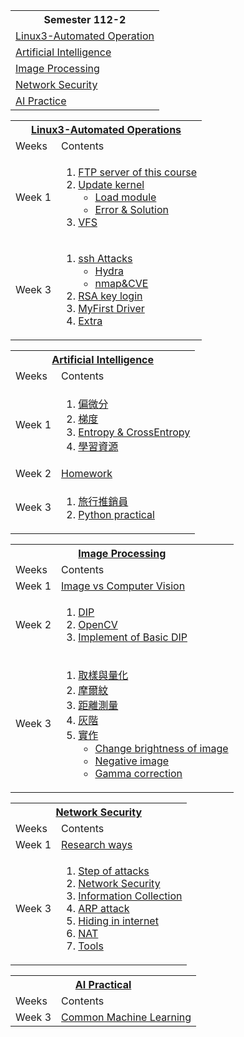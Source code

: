 <table>
  <tr>
    <th>Semester 112-2</th>
  </tr>
  <tr>
    <td><a href="#Linux3">Linux3-Automated Operation</td>
  </tr>
  <tr>
    <td><a href="#AI">Artificial Intelligence</td>
  </tr>
  <tr>
    <td><a href="#IMG">Image Processing</td>
  </tr>
  <tr>
    <td><a href="#NetworkSecurity">Network Security</td>
  </tr>
  <tr>
  <td><a href="">AI Practice</td>
</tr>
</table>


<table>
  <tr>
    <th colspan="2"><a href="./Linux3-Automated_Operation/" id="Linux3">Linux3-Automated Operations</th>
  </tr>
  <tr>
    <td>Weeks</td>
    <td>Contents</td>
  </tr>
  <tr>
    <td> Week 1</td>
    <td>
        <ol>
            <li><a href="./Linux3-Automated_Operation/Week1/README.md#ftp-server-of-this-course">FTP server of this course</li>
            <li><a href="./Linux3-Automated_Operation/Week1/README.md#update-kernel">Update kernel
                <ul>
                    <li>
                        <a href="./Linux3-Automated_Operation/Week1/README.md#remove--load-module">Load module
                    </li>
                    <li>
                        <a href="./Linux3-Automated_Operation/Week1/README.md#errors">Error & Solution
                    </li>
                </ul></li>
            <li><a href="./Linux3-Automated_Operation/Week1/README.md#vfs">VFS</li>
        </ol>
    </td>
  </tr>
  <tr>
  <td>Week 3</td>
  <td><ol>
        <li><a href="./Linux3-Automated_Operation/Week3/README.md#ssh-attack">ssh Attacks
          <ul>
            <li><a href="./Linux3-Automated_Operation/Week3/README.md#through-hydra">Hydra</li>
            <li><a href="./Linux3-Automated_Operation/Week3/README.md#through-nmap--cve">nmap&CVE</li>
            </ul>
        </li>
        <li><a href="./Linux3-Automated_Operation/Week3/README.md#rsa-key-login">RSA key login</li>
        <li><a href="./Linux3-Automated_Operation/Week3/README.md#myfirst-driver">MyFirst Driver</li>
        <li><a href="./Linux3-Automated_Operation/Week3/README.md#extra">Extra</li>
  </ol></td>
  </tr>
</table>

<table>
  <tr>
    <th colspan="2"><a href="./Artificial_Intelligence/" id="AI">Artificial Intelligence</th>
  </tr>
  <tr>
    <td>Weeks</td>
    <td>Contents</td>
  </tr>
  <tr>
    <td>Week 1</td>
    <td>
        <ol>
            <li><a href="./Artificial_Intelligence/Week1/README.md#偏微分">偏微分</li>
            <li><a href="./Artificial_Intelligence/Week1/README.md#梯度">梯度</li>
            <li><a href="./Artificial_Intelligence/Week1/README.md#entropy--crossentropy">Entropy & CrossEntropy</li>
            <li><a href="./Artificial_Intelligence/Week1/README.md#學習資源">學習資源</li>
        </ol>
    </td>
  </tr>
  <tr>
    <td>Week 2</td>
    <td><a href="https://github.com/weixiang0470/ai112b/tree/master/Homework/W2">Homework</td>
  </tr>
  <tr>
    <td>Week 3</td>
    <td>
    <ol>
      <li><a href="./Artificial_Intelligence/Week3/README.md#旅行推銷員">旅行推銷員</li>
      <li><a href="https://github.com/weixiang0470/ai112b/tree/master/Homework/W3">Python practical</li>
      </ol>
    </td>
  </tr>
</table>

<table>
  <tr>
    <th colspan="2"><a href="./Image_Processing/" id="IMG">Image Processing</th>
  </tr>
  <tr>
    <td>Weeks</td>
    <td>Contents</td>
  </tr>
  <tr>
    <td> Week 1</td>
    <td><a href="./Image_Processing/Week1/README.md#image-vs-computer-vision">Image vs Computer Vision</td>
  </tr>
  <tr>
    <td>Week 2</td>
    <td>
    <ol>
      <li><a href="./Image_Processing/Week2/README.md#dip">DIP</li>
      <li><a href="./Image_Processing/Week2/README.md#opencv">OpenCV</li>
      <li><a href="./Image_Processing/Implementation.md#basic-dip">Implement of Basic DIP</li>
    </ol>
    </td>
  </tr>
  <tr>
  <td>Week 3</td>
  <td><ol>
    <li><a href="./Image_Processing/Week3/README.md#取樣與量化">取樣與量化</li>
    <li><a href="./Image_Processing/Week3/README.md#摩爾紋">摩爾紋</li>
    <li><a href="./Image_Processing/Week3/README.md#距離測量">距離測量</li>
    <li><a href="./Image_Processing/Week3/README.md#灰階">灰階</li>
    <li><a href="./Image_Processing/Implementation.md#week-3">實作
      <ul>
        <li><a href="./Image_Processing/Implementation.md#changing-brightness-of-image">Change brightness of image</li>
        <li><a href="./Image_Processing/Implementation.md#negative-image">Negative image</li>
        <li><a href="./Image_Processing/Implementation.md#gamma-correction">Gamma correction</li>
      </ul>
    </li>
  </ol>
  </td>
  </tr>
</table>

<table>
  <tr>
    <th colspan="2"><a href="./Network_Security/" id="NetworkSecurity">Network Security</th>
  </tr>
  <tr>
    <td>Weeks</td>
    <td>Contents</td>
  </tr>
  <tr>
    <td>Week 1</td>
    <td><a href="./Network_Security/Week1/README.md#research-ways">Research ways</td>
  </tr>
  <tr>
    <td>Week 3</td>
    <td>
      <ol>
        <li><a href="./Network_Security/Week3/README.md#steps-of-attack">Step of attacks</li>
        <li><a href="./Network_Security/Week3/README.md#network-security">Network Security</li>
        <li><a href="./Network_Security/Week3/README.md#information-collection">Information Collection</li>
        <li><a href="./Network_Security/Week3/README.md#arp-attack">ARP attack</li>
        <li><a href="./Network_Security/Week3/README.md#hide-in-the-internet">Hiding in internet</li>
        <li><a href="./Network_Security/Week3/README.md#nat">NAT</li>
        <li><a href="./Network_Security/Week3/README.md#tools">Tools</li>
      </ol>    
    </td>
  </tr>
</table>

<table>
  <tr>
    <th colspan="2"><a href="./AI_Practice/" id="AI_Practice">AI Practical</th>
  </tr>
  <tr>
    <td>Weeks</td>
    <td>Contents</td>
  </tr>
  <tr>
    <td> Week 3</td>
    <td><a href="./AI_Practice/Week3/README.md#common-machine-learning">Common Machine Learning</td>
  </tr>
</table>